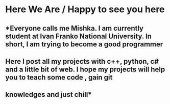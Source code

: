 # Here We Are / Happy to see you here 

## *Everyone calls me Mishka. I am currently student at Ivan Franko National University. In short, I am trying to become a good programmer
## Here I post all my projects with c++, python, c# and a little bit of web. I hope my projects will help you to teach some code , gain git 
## knowledges and just chill*

